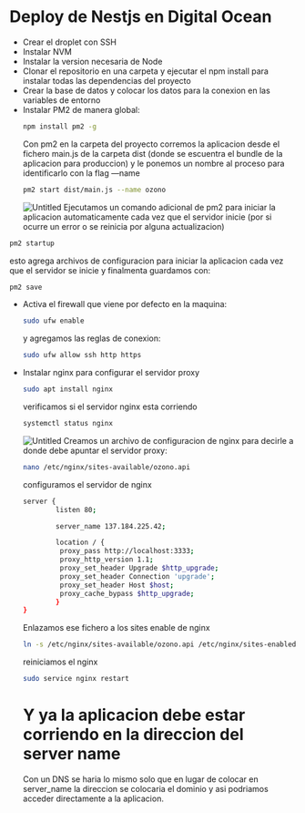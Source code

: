# Deploy de Nestjs en Digital Ocean

- Crear el droplet con SSH
- Instalar NVM
- Instalar la version necesaria de Node
- Clonar el repositorio en una carpeta y ejecutar el npm install para instalar todas las dependencias del proyecto
- Crear la base de datos y colocar los datos para la conexion en las variables de entorno
- Instalar PM2 de manera global:
  ```bash
  npm install pm2 -g
  ```
  Con pm2 en la carpeta del proyecto corremos la aplicacion desde el fichero main.js de la carpeta dist (donde se escuentra el bundle de la aplicacion para produccion) y le ponemos un nombre al proceso para identificarlo con la flag —name
  ```bash
  pm2 start dist/main.js --name ozono
  ```
  ![Untitled](Deploy%20de%20Nestjs%20en%20Digital%20Ocean%208ae23e23ed954048b5ba1a524cbfb63c/Untitled.png)
  Ejecutamos un comando adicional de pm2 para iniciar la aplicacion automaticamente cada vez que el servidor inicie (por si ocurre un error o se reinicia por alguna actualizacion)

```bash
pm2 startup
```

esto agrega archivos de configuracion para iniciar la aplicacion cada vez que el servidor se inicie y finalmenta guardamos con:

```bash
pm2 save
```

- Activa el firewall que viene por defecto en la maquina:

  ```bash
  sudo ufw enable
  ```

  y agregamos las reglas de conexion:

  ```bash
  sudo ufw allow ssh http https
  ```

- Instalar nginx para configurar el servidor proxy
  ```bash
  sudo apt install nginx
  ```
  verificamos si el servidor nginx esta corriendo
  ```bash
  systemctl status nginx
  ```
  ![Untitled](https://s3.us-west-2.amazonaws.com/secure.notion-static.com/0045e471-f995-4a75-b439-2c892edcaae8/Untitled.png?X-Amz-Algorithm=AWS4-HMAC-SHA256&X-Amz-Content-Sha256=UNSIGNED-PAYLOAD&X-Amz-Credential=AKIAT73L2G45EIPT3X45%2F20220531%2Fus-west-2%2Fs3%2Faws4_request&X-Amz-Date=20220531T201350Z&X-Amz-Expires=86400&X-Amz-Signature=d626acce4b1fa49e2d41ad6df2b5520febfc40f5af0a4e9d0e56682a7340edae&X-Amz-SignedHeaders=host&response-content-disposition=filename%20%3D%22Untitled.png%22&x-id=GetObject)
  Creamos un archivo de configuracion de nginx para decirle a donde debe apuntar el servidor proxy:
  ```bash
  nano /etc/nginx/sites-available/ozono.api
  ```
  configuramos el servidor de nginx
  ```bash
  server {
          listen 80;

          server_name 137.184.225.42;

          location / {
           proxy_pass http://localhost:3333;
           proxy_http_version 1.1;
           proxy_set_header Upgrade $http_upgrade;
           proxy_set_header Connection 'upgrade';
           proxy_set_header Host $host;
           proxy_cache_bypass $http_upgrade;
          }
  }
  ```
  Enlazamos ese fichero a los sites enable de nginx
  ```bash
  ln -s /etc/nginx/sites-available/ozono.api /etc/nginx/sites-enabled/ozono.api
  ```
  reiniciamos el nginx
  ```bash
  sudo service nginx restart
  ```
  # Y ya la aplicacion debe estar corriendo en la direccion del server name
  Con un DNS se haria lo mismo solo que en lugar de colocar en server_name la direccion se colocaria el dominio y asi podriamos acceder directamente a la aplicacion.
